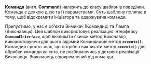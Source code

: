 **Команда** (англ. **Command**) належить до класу шаблонів поведінки. Команда є деякою дією
та її параметрами. Суть шаблону полягає в тому, щоб відокремити ініціатора та одержувача команди.

Припустимо, у нас є об'єкти Вимикач (Командир) та Лампа (Виконавець). Цей шаблон використовує реалізацію інтерфейсу
**`CommandInterface`**, щоб викликати якийсь метод Виконавця, використовуючи для цього відомий Командирові метод **`execute()`**.
Командир просто знає, що потрібно викликати метод **`execute()`** для обробки команди клієнта,
не розбираючись у деталях реалізації Виконавця. Виконавець відокремлений від команди.